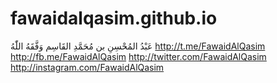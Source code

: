 # fawaidalqasim.github.io
عَبْدُ المُحْسِنِ بن مُحَمَّدِ القَاسِم وَفَّقَهُ اللّٰهُ 
http://t.me/FawaidAlQasim
http://fb.me/FawaidAlQasim
http://twitter.com/FawaidAlQasim
http://instagram.com/FawaidAlQasim
